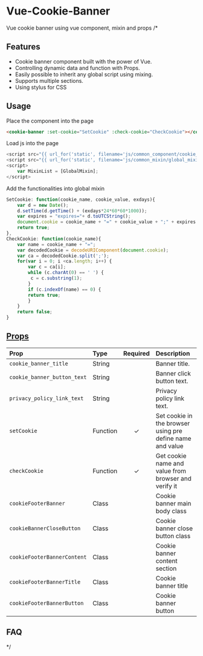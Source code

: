 # Vue-Cookie-Banner
Vue cookie banner using vue component, mixin and props
/*
## Features

* Cookie banner component built with the power of Vue.
* Controlling dynamic data and function with Props.
* Easily possible to inherit any global script using mixing.
* Supports multiple sections.
* Using stylus for CSS


## Usage

Place the component into the page

```html
<cookie-banner :set-cookie="SetCookie" :check-cookie="CheckCookie"></cookie-banner>

```

Load js into the page

```js
<script src="{{ url_for('static', filename='js/common_component/cookie_banner.js')}}"></script>
<script src="{{ url_for('static', filename='js/common_mixin/global_mixin.js')}}"></script>
<script>
    var MixinList = [GlobalMixin];
</script>
```

Add the functionalities into global mixin

```js
SetCookie: function(cookie_name, cookie_value, exdays){
    var d = new Date();
    d.setTime(d.getTime() + (exdays*24*60*60*1000));
    var expires = "expires="+ d.toUTCString();
    document.cookie = cookie_name + "=" + cookie_value + ";" + expires + ";path=/";
    return true;
},
CheckCookie: function(cookie_name){
    var name = cookie_name + "=";
    var decodedCookie = decodeURIComponent(document.cookie);
    var ca = decodedCookie.split(';');
    for(var i = 0; i <ca.length; i++) {
        var c = ca[i];
        while (c.charAt(0) == ' ') {
         c = c.substring(1);
        }
        if (c.indexOf(name) == 0) {
        return true;
        }
    }
    return false;
}
```

## [Props](#props)

| Prop                           | Type     | Required | Description                                               |
| :------------------------------| :------- | :------: | :-------------------------------------------------------- |
| `cookie_banner_title`          | String   |          | Banner title.                                             |
| `cookie_banner_button_text`    | String   |          | Banner click button text.                                 |
| `privacy_policy_link_text`     | String   |          | Privacy policy link text.                                 |
| `setCookie`                    | Function |     ✓    | Set cookie in the browser using pre define name and value |
| `checkCookie`                  | Function |     ✓    | Get cookie name and value from browser and verify it      |
| `cookieFooterBanner`           | Class    |          | Cookie banner main body class                             |
| `cookieBannerCloseButton`      | Class    |          | Cookie banner close button class                          |
| `cookieFooterBannerContent`    | Class    |          | Cookie banner content section                             |
| `cookieFooterBannerTitle`      | Class    |          | Cookie banner title                                       |
| `cookieFooterBannerButton`     | Class    |          | Cookie banner button                                      |


## FAQ
*/
